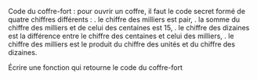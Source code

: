 Code du coffre-fort : pour ouvrir un coffre, il faut le code secret formé de quatre chiffres différents :
.	le chiffre des milliers est pair,
.	la somme du chiffre des milliers et de celui des centaines est 15,
.	le chiffre des dizaines est la différence entre le chiffre des centaines et celui des milliers,
.	le chiffre des milliers est le produit du chiffre des unités et du chiffre des dizaines.

Écrire une fonction qui retourne le code du coffre-fort
